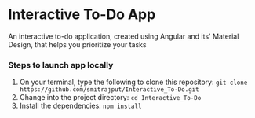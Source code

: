 # Interactive To-Do App
An interactive to-do application, created using Angular and its' Material Design, that helps you prioritize your tasks

### Steps to launch app locally
1. On your terminal, type the following to clone this repository: 
`git clone https://github.com/smitrajput/Interactive_To-Do.git`
2. Change into the project directory: 
`cd Interactive_To-Do`
3. Install the dependencies: 
`npm install`
